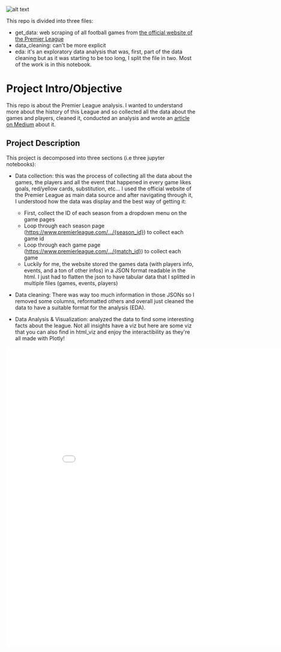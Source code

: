 ![alt text](https://github.com/marclelamy/premier_league_analysis/blob/main/docs:image/PL30-board-ball-and-Trophy-at-PL-launch.webp)


This repo is divided into three files:
* get_data: web scraping of all football games from [the official website of the Premier League](https://www.premierleague.com/)
* data_cleaning: can't be more explicit
* eda: it's an exploratory data analysis that was, first, part of the data cleaning but as it was starting to be too long, I split the file in two. Most of the work is in this notebook.




# Project Intro/Objective
This repo is about the Premier League analysis. I wanted to  understand more about the history of this League and so collected all the data about the games and players, cleaned it, conducted an analysis and wrote an [article on Medium](https://medium.com/@croissantboy/an-analysis-of-the-greatest-football-on-earth-interactive-article-74a057a82862) about it.


## Project Description
This project is decomposed into three sections (i.e three jupyter notebooks):
* Data collection: this was the process of collecting all the data about the games, the players and all the event that happened in every game likes goals, red/yellow cards, substitution, etc... I used the official website of the Premier League as main data source and after navigating through it, I understood how the data was display and the best way of getting it:
    * First, collect the ID of each season from a dropdown menu on the game pages
    * Loop through each season page (https://www.premierleague.com/.../{season_id}) to collect each game id
    * Loop through each game page (https://www.premierleague.com/.../{match_id}) to collect each game
    * Luckily for me, the website stored the games data (with players info, events, and a ton of other infos) in a JSON format readable in the html. I just had to flatten the json to have tabular data that I splitted in multiple files (games, events, players)

* Data cleaning: There was way too much information in those JSONs so I removed some columns, reformatted others and overall just cleaned the data to have a suitable format for the analysis (EDA).

* Data Analysis & Visualization: analyzed the data to find some interesting facts about the league. Not all insights have a viz but here are some viz that you can also find in html_viz and enjoy the interactibility as they're all made with Plotly!  


<iframe width="900" height="800" frameborder="0" scrolling="no" src="//plotly.com/~marclelamy/68.embed"></iframe>